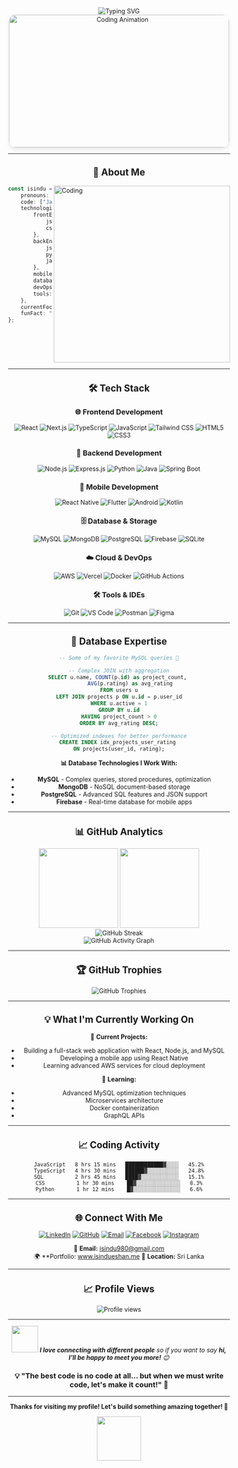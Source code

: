<div align="center">
  <img src="https://readme-typing-svg.herokuapp.com?font=Fira+Code&weight=600&size=28&duration=3000&pause=1000&color=3498DB&center=true&vCenter=true&width=600&lines=👋+Hey%2C+I'm+Isindu+Eshan;🚀+Full+Stack+Developer;💻+Software+Engineering+Student;🌟+Problem+Solver+%26+Innovator" alt="Typing SVG" />
</div>

<div align="center">
  <img src="https://media.giphy.com/media/qgQUggAC3Pfv687qPC/giphy.gif" width="500" height="300" alt="Coding Animation" style="border-radius: 15px; box-shadow: 0 4px 8px rgba(0,0,0,0.1);"/>
</div>

---

## <div align="center">🎯 About Me</div>

<img align="right" alt="Coding" width="400" src="https://media.giphy.com/media/SWoSkN6DxTszqIKEqv/giphy.gif">

```typescript
const isindu = {
    pronouns: "He/Him",
    code: ["JavaScript", "TypeScript", "Java", "Kotlin", "Python", "SQL"],
    technologies: {
        frontEnd: {
            js: ["React", "Next.js", "Vue.js"],
            css: ["Tailwind CSS", "Styled Components", "SCSS"]
        },
        backEnd: {
            js: ["Node.js", "Express"],
            python: ["Django", "FastAPI"],
            java: ["Spring Boot"]
        },
        mobile: ["React Native", "Flutter", "Android"],
        databases: ["MySQL", "MongoDB", "PostgreSQL", "Firebase"],
        devOps: ["Docker", "AWS", "Vercel", "GitHub Actions"],
        tools: ["Git", "Figma", "VS Code", "Postman"]
    },
    currentFocus: "Building scalable full-stack applications",
    funFact: "I debug with console.log() and MySQL EXPLAIN! 😄"
};
```

<br clear="both"/>

---

## <div align="center">🛠️ Tech Stack</div>

<div align="center">

### 🌐 Frontend Development
![React](https://img.shields.io/badge/React-20232A?style=for-the-badge&logo=react&logoColor=61DAFB)
![Next.js](https://img.shields.io/badge/Next.js-000000?style=for-the-badge&logo=next.js&logoColor=white)
![TypeScript](https://img.shields.io/badge/TypeScript-007ACC?style=for-the-badge&logo=typescript&logoColor=white)
![JavaScript](https://img.shields.io/badge/JavaScript-F7DF1E?style=for-the-badge&logo=javascript&logoColor=black)
![Tailwind CSS](https://img.shields.io/badge/Tailwind_CSS-38B2AC?style=for-the-badge&logo=tailwind-css&logoColor=white)
![HTML5](https://img.shields.io/badge/HTML5-E34F26?style=for-the-badge&logo=html5&logoColor=white)
![CSS3](https://img.shields.io/badge/CSS3-1572B6?style=for-the-badge&logo=css3&logoColor=white)

### 🔧 Backend Development
![Node.js](https://img.shields.io/badge/Node.js-43853D?style=for-the-badge&logo=node.js&logoColor=white)
![Express.js](https://img.shields.io/badge/Express.js-404D59?style=for-the-badge&logo=express&logoColor=white)
![Python](https://img.shields.io/badge/Python-3776AB?style=for-the-badge&logo=python&logoColor=white)
![Java](https://img.shields.io/badge/Java-ED8B00?style=for-the-badge&logo=openjdk&logoColor=white)
![Spring Boot](https://img.shields.io/badge/Spring_Boot-6DB33F?style=for-the-badge&logo=spring-boot&logoColor=white)

### 📱 Mobile Development
![React Native](https://img.shields.io/badge/React_Native-20232A?style=for-the-badge&logo=react&logoColor=61DAFB)
![Flutter](https://img.shields.io/badge/Flutter-02569B?style=for-the-badge&logo=flutter&logoColor=white)
![Android](https://img.shields.io/badge/Android-3DDC84?style=for-the-badge&logo=android&logoColor=white)
![Kotlin](https://img.shields.io/badge/Kotlin-0095D5?style=for-the-badge&logo=kotlin&logoColor=white)

### 🗄️ Database & Storage
![MySQL](https://img.shields.io/badge/MySQL-00000F?style=for-the-badge&logo=mysql&logoColor=white)
![MongoDB](https://img.shields.io/badge/MongoDB-4EA94B?style=for-the-badge&logo=mongodb&logoColor=white)
![PostgreSQL](https://img.shields.io/badge/PostgreSQL-316192?style=for-the-badge&logo=postgresql&logoColor=white)
![Firebase](https://img.shields.io/badge/Firebase-039BE5?style=for-the-badge&logo=firebase&logoColor=white)
![SQLite](https://img.shields.io/badge/SQLite-07405E?style=for-the-badge&logo=sqlite&logoColor=white)

### ☁️ Cloud & DevOps
![AWS](https://img.shields.io/badge/AWS-232F3E?style=for-the-badge&logo=amazon-aws&logoColor=white)
![Vercel](https://img.shields.io/badge/Vercel-000000?style=for-the-badge&logo=vercel&logoColor=white)
![Docker](https://img.shields.io/badge/Docker-2CA5E0?style=for-the-badge&logo=docker&logoColor=white)
![GitHub Actions](https://img.shields.io/badge/GitHub_Actions-2088FF?style=for-the-badge&logo=github-actions&logoColor=white)

### 🛠️ Tools & IDEs
![Git](https://img.shields.io/badge/Git-F05032?style=for-the-badge&logo=git&logoColor=white)
![VS Code](https://img.shields.io/badge/VS_Code-007ACC?style=for-the-badge&logo=visual-studio-code&logoColor=white)
![Postman](https://img.shields.io/badge/Postman-FF6C37?style=for-the-badge&logo=postman&logoColor=white)
![Figma](https://img.shields.io/badge/Figma-F24E1E?style=for-the-badge&logo=figma&logoColor=white)

</div>

---

## <div align="center">💼 Database Expertise</div>

<div align="center">

```sql
-- Some of my favorite MySQL queries 🚀

-- Complex JOIN with aggregation
SELECT u.name, COUNT(p.id) as project_count, 
       AVG(p.rating) as avg_rating
FROM users u
LEFT JOIN projects p ON u.id = p.user_id
WHERE u.active = 1
GROUP BY u.id
HAVING project_count > 0
ORDER BY avg_rating DESC;

-- Optimized indexes for better performance
CREATE INDEX idx_projects_user_rating 
ON projects(user_id, rating);
```

**📊 Database Technologies I Work With:**
- **MySQL** - Complex queries, stored procedures, optimization
- **MongoDB** - NoSQL document-based storage
- **PostgreSQL** - Advanced SQL features and JSON support
- **Firebase** - Real-time database for mobile apps

</div>

---

## <div align="center">📊 GitHub Analytics</div>

<div align="center">
  <img height="180em" src="https://github-readme-stats.vercel.app/api?username=Isindu980&show_icons=true&theme=tokyonight&include_all_commits=true&count_private=true"/>
  <img height="180em" src="https://github-readme-stats.vercel.app/api/top-langs/?username=Isindu980&layout=compact&langs_count=8&theme=tokyonight"/>
</div>

<div align="center">
  <img src="https://github-readme-streak-stats.herokuapp.com/?user=Isindu980&theme=tokyonight" alt="GitHub Streak"/>
</div>

<div align="center">
  <img src="https://github-readme-activity-graph.vercel.app/graph?username=Isindu980&theme=tokyo-night&hide_border=true" alt="GitHub Activity Graph"/>
</div>

---

## <div align="center">🏆 GitHub Trophies</div>

<div align="center">
  <img src="https://github-profile-trophy.vercel.app/?username=Isindu980&theme=tokyonight&no-frame=false&no-bg=false&margin-w=4&row=1" alt="GitHub Trophies"/>
</div>

---



## <div align="center">💡 What I'm Currently Working On</div>

<div align="center">

🔭 **Current Projects:**
- Building a full-stack web application with React, Node.js, and MySQL
- Developing a mobile app using React Native
- Learning advanced AWS services for cloud deployment

🌱 **Learning:**
- Advanced MySQL optimization techniques
- Microservices architecture
- Docker containerization
- GraphQL APIs

</div>

---

## <div align="center">📈 Coding Activity</div>

<div align="center">

<!--START_SECTION:waka-->
```text
JavaScript   8 hrs 15 mins   ████████████▓░░░░   45.2%
TypeScript   4 hrs 30 mins   ██████▓░░░░░░░░░░   24.8%
SQL          2 hrs 45 mins   ████▓░░░░░░░░░░░░   15.1%
CSS          1 hr 30 mins    ██▓░░░░░░░░░░░░░░   8.3%
Python       1 hr 12 mins    █▓░░░░░░░░░░░░░░░   6.6%
```
<!--END_SECTION:waka-->

</div>

---

## <div align="center">🌐 Connect With Me</div>

<div align="center">

[![LinkedIn](https://img.shields.io/badge/LinkedIn-0077B5?style=for-the-badge&logo=linkedin&logoColor=white)](https://www.linkedin.com/in/isindu-eshan-a02b01323/)
[![GitHub](https://img.shields.io/badge/GitHub-100000?style=for-the-badge&logo=github&logoColor=white)](https://github.com/Isindu980)
[![Email](https://img.shields.io/badge/Email-D14836?style=for-the-badge&logo=gmail&logoColor=white)](mailto:isindu980@gmail.com)
[![Facebook](https://img.shields.io/badge/Facebook-1877F2?style=for-the-badge&logo=facebook&logoColor=white)](https://web.facebook.com/isindu.eshan.5)
[![Instagram](https://img.shields.io/badge/Instagram-E4405F?style=for-the-badge&logo=instagram&logoColor=white)](https://www.instagram.com/_._isindu_._)

📧 **Email:** isindu980@gmail.com  
🌍 **Portfolio:  www.isindueshan.me
📍 **Location:** Sri Lanka

</div>

---

## <div align="center">📈 Profile Views</div>

<div align="center">
  <img src="https://komarev.com/ghpvc/?username=Isindu980&label=Profile%20views&color=0e75b6&style=flat" alt="Profile views" />
</div>

---

<div align="center">
  <img src="https://media.giphy.com/media/LnQjpWaON8nhr21vNW/giphy.gif" width="60"> 
  <em><b>I love connecting with different people</b> so if you want to say <b>hi, I'll be happy to meet you more!</b> 😊</em>
</div>

<div align="center">
  <h3>💡 "The best code is no code at all... but when we must write code, let's make it count!" 🚀</h3>
</div>

---

<div align="center">
  
**Thanks for visiting my profile! Let's build something amazing together! 🚀**

<img src="https://media.giphy.com/media/jpVnC65DmYeyRL4LHS/giphy.gif" width="100">

</div>
